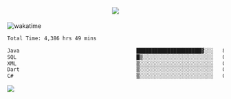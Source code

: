 <h1 align="center">
  <img src="https://readme-typing-svg.herokuapp.com/?font=Righteous&size=35&center=true&vCenter=true&width=500&height=70&duration=4000&lines=Hi!+%F0%9F%91%8B+I%27m+Ali%20Osman!;" />
</h1>


![wakatime](https://wakatime.com/share/@aliosmanoktar/3a8ffe71-6da4-4964-913b-2f09afbe53bf.svg?cache=none)
<!--START_SECTION:waka-->

```txt
Total Time: 4,386 hrs 49 mins

Java                                      █████████████████████▓░░░   86.12 %
SQL                                       █▒░░░░░░░░░░░░░░░░░░░░░░░   05.45 %
XML                                       ▒░░░░░░░░░░░░░░░░░░░░░░░░   01.80 %
Dart                                      ▒░░░░░░░░░░░░░░░░░░░░░░░░   01.58 %
C#                                        ▒░░░░░░░░░░░░░░░░░░░░░░░░   00.84 %
```

<!--END_SECTION:waka-->

<img src="https://profile-counter.glitch.me/aliosmanoktar/count.svg" />

